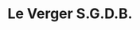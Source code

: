 ---
title: "Le Verger S.G.D.B."
url: /sainte-genevieve-des-bois/le-verger-s-g-d-b/
shop: légumes
---